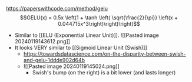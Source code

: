 https://paperswithcode.com/method/gelu
$$GELU(x) = 0.5x \left(1 + \tanh \left( \sqrt{\frac{2}{\pi}} \left(x + 0.044715x^3\right)\right)\right)$$
- Similar to [[ELU (Exponential Linear Unit)]].
	![[Pasted image 20240119143612.png]]
- It looks VERY similar to [[Sigmoid Linear Unit (Swish)]]
	- https://towardsdatascience.com/on-the-disparity-between-swish-and-gelu-1ddde902d64b
	- ![[Pasted image 20240119145024.png]]
		- Swish's bump (on the right) is a bit lower (and lasts longer)
